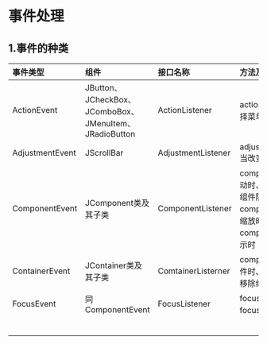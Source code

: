 事件处理
================================================================================
## 1.事件的种类

| 事件类型 | 组件 | 接口名称 | 方法及说明 |
| :------------- | :------------- | :----------- | :------------ |
| ActionEvent | JButton、JCheckBox、JComboBox、JMenuItem、JRadioButton | ActionListener | actionPerformed(ActionEvent)单击按钮、选择菜单项或在文本框中按（Enter）键时 |
| AdjustmentEvent | JScrollBar | AdjustmentListener | adjustmentValueChanged(AdjustmentEvent)当改变滚动条滑块位置时 |
| ComponentEvent | JComponent类及其子类 | ComponentListener | componentMoved(ComponentEvent)组件移动时、componentHidden(ComponentEvent)组件隐藏时、componentResized(ComponentEvent)组件缩放时、componentShown(ComponentEvent)组件显示时 |
| ContainerEvent | JContainer类及其子类 | ComtainerListerner | componentAdded（ContainerEvent)添加组件时、componentRemoved(ContainerEvent)移除组件时 |
| FocusEvent | 同ComponentEvent | FocusListener | focusGained(FocusEvent)组件获得焦点时，focusLost(FocusEvent)组件失去焦点时 |
|  |  |  |  |
|  |  |  |  |
|  |  |  |  |
|  |  |  |  |
|  |  |  |  |
|  |  |  |  |
